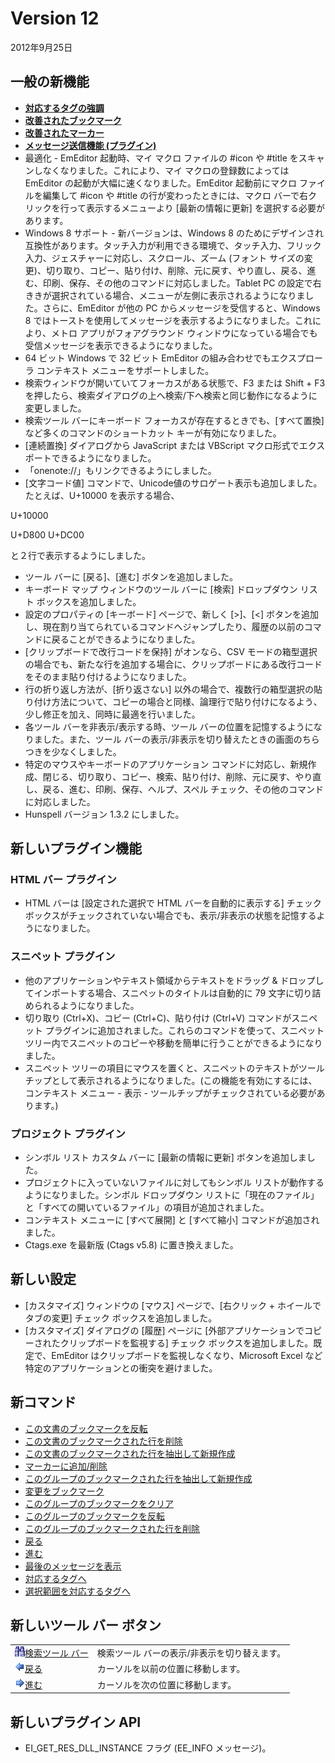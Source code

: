 # Version 12

2012年9月25日

## 一般の新機能

- [**対応するタグの強調**](../features/matching_tag_highlight)
- [**改善されたブックマーク**](../features/improved_bookmarks)
- [**改善されたマーカー**](../features/improved_markers)
- [**メッセージ送信機能 (プラグイン)**](../features/messaging_plugin)
- 最適化 \- EmEditor 起動時、マイ マクロ ファイルの #icon や #title をスキャンしなくなりました。これにより、マイ マクロの登録数によっては EmEditor の起動が大幅に速くなりました。EmEditor 起動前にマクロ ファイルを編集して #icon や #title の行が変わったときには、マクロ バーで右クリックを行って表示するメニューより
\[最新の情報に更新\] を選択する必要があります。
- Windows 8 サポート - 新バージョンは、Windows 8 のためにデザインされ互換性があります。タッチ入力が利用できる環境で、タッチ入力、フリック入力、ジェスチャーに対応し、スクロール、ズーム (フォント サイズの変更)、切り取り、コピー、貼り付け、削除、元に戻す、やり直し、戻る、進む、印刷、保存、その他のコマンドに対応しました。Tablet PC
の設定で右ききが選択されている場合、メニューが左側に表示されるようになりました。さらに、EmEditor が他の PC からメッセージを受信すると、Windows 8 ではトーストを使用してメッセージを表示するようになりました。これにより、メトロ アプリがフォアグラウンド ウィンドウになっている場合でも受信メッセージを表示できるようになりました。
- 64 ビット Windows で 32 ビット EmEditor の組み合わせでもエクスプローラ コンテキスト メニューをサポートしました。
- 検索ウィンドウが開いていてフォーカスがある状態で、F3 または Shift + F3 を押したら、検索ダイアログの上へ検索/下へ検索と同じ動作になるように変更しました。
- 検索ツール バーにキーボード フォーカスが存在するときでも、\[すべて置換\] など多くのコマンドのショートカット キーが有効になりました。
- \[連続置換\] ダイアログから JavaScript または VBScript マクロ形式でエクスポートできるようになりました。
- 「onenote://」もリンクできるようにしました。
- \[文字コード値\] コマンドで、Unicode値のサロゲート表示も追加しました。たとえば、U+10000 を表示する場合、

U+10000

U+D800 U+DC00

と２行で表示するようにしました。
- ツール バーに \[戻る\]、\[進む\] ボタンを追加しました。
- キーボード マップ ウィンドウのツール バーに \[検索\] ドロップダウン リスト ボックスを追加しました。
- 設定のプロパティの \[キーボード\] ページで、新しく \[>\]、\[<\] ボタンを追加し、現在割り当てられているコマンドへジャンプしたり、履歴の以前のコマンドに戻ることができるようになりました。
- \[クリップボードで改行コードを保持\] がオンなら、CSV モードの箱型選択の場合でも、新たな行を追加する場合に、クリップボードにある改行コードをそのまま貼り付けるようになりました。
- 行の折り返し方法が、\[折り返さない\] 以外の場合で、複数行の箱型選択の貼り付け方法について、コピーの場合と同様、論理行で貼り付けになるよう、少し修正を加え、同時に最適を行いました。
- 各ツール バーを非表示/表示する時、ツール バーの位置を記憶するようになりました。また、ツール バーの表示/非表示を切り替えたときの画面のちらつきを少なくしました。
- 特定のマウスやキーボードのアプリケーション コマンドに対応し、新規作成、閉じる、切り取り、コピー、検索、貼り付け、削除、元に戻す、やり直し、戻る、進む、印刷、保存、ヘルプ、スペル チェック、その他のコマンドに対応しました。
- Hunspell バージョン 1.3.2 にしました。

## 新しいプラグイン機能

### HTML バー プラグイン

- HTML バーは \[設定された選択で HTML バーを自動的に表示する\] チェック ボックスがチェックされていない場合でも、表示/非表示の状態を記憶するようになりました。

### スニペット プラグイン

- 他のアプリケーションやテキスト領域からテキストをドラッグ & ドロップしてインポートする場合、スニペットのタイトルは自動的に 79 文字に切り詰められるようになりました。
- 切り取り (Ctrl+X)、コピー (Ctrl+C)、貼り付け (Ctrl+V) コマンドがスニペット プラグインに追加されました。これらのコマンドを使って、スニペット ツリー内でスニペットのコピーや移動を簡単に行うことができるようになりました。
- スニペット ツリーの項目にマウスを置くと、スニペットのテキストがツール チップとして表示されるようになりました。(この機能を有効にするには、コンテキスト メニュー \- 表示 \- ツールチップがチェックされている必要があります。)

### プロジェクト プラグイン

- シンボル リスト カスタム バーに \[最新の情報に更新\] ボタンを追加しました。
- プロジェクトに入っていないファイルに対してもシンボル リストが動作するようになりました。シンボル ドロップダウン リストに「現在のファイル」と「すべての開いているファイル」の項目が追加されました。
- コンテキスト メニューに \[すべて展開\] と \[すべて縮小\] コマンドが追加されました。
- Ctags.exe を最新版 (Ctags v5.8) に置き換えました。

## 新しい設定

- \[カスタマイズ\] ウィンドウの \[マウス\] ページで、\[右クリック \+ ホイールでタブの変更\] チェック ボックスを追加しました。
- \[カスタマイズ\] ダイアログの \[履歴\] ページに \[外部アプリケーションでコピーされたクリップボードを監視する\] チェック ボックスを追加しました。既定で、EmEditor はクリップボードを監視しなくなり、Microsoft Excel など特定のアプリケーションとの衝突を避けました。

## 新コマンド

- [この文書のブックマークを反転](../cmd/edit/bookmark_invert)
- [この文書のブックマークされた行を削除](../cmd/edit/bookmark_delete)
- [この文書のブックマークされた行を抽出して新規作成](../cmd/edit/bookmark_extract)
- [マーカーに追加/削除](../cmd/edit/add_remove_markers)
- [このグループのブックマークされた行を抽出して新規作成](../cmd/edit/bookmark_group_extract)
- [変更をブックマーク](../cmd/diff/compare_bookmark)
- [このグループのブックマークをクリア](../cmd/edit/bookmark_group_clear)
- [このグループのブックマークを反転](../cmd/edit/bookmark_group_invert)
- [このグループのブックマークされた行を削除](../cmd/edit/bookmark_group_delete)
- [戻る](../cmd/edit/caret_back)
- [進む](../cmd/edit/caret_forward)
- [最後のメッセージを表示](../cmd/view/show_last_message)
- [対応するタグへ](../cmd/edit/next_tag)
- [選択範囲を対応するタグへ](../cmd/edit/shift_next_tag)

## 新しいツール バー ボタン

|     |     |
| --- | --- |
| ![](../images/emeditor12_toggle_find_bar_button.png)[検索ツール バー](../cmd/view/show_find_bar) | 検索ツール バーの表示/非表示を切り替えます。 |
| ![](../images/emeditor12_back_button.png)[戻る](../cmd/edit/caret_back) | カーソルを以前の位置に移動します。 |
| ![](../images/emeditor12_forward_button.png)[進む](../cmd/edit/caret_forward) | カーソルを次の位置に移動します。 |

## 新しいプラグイン API

- EI\_GET\_RES\_DLL\_INSTANCE フラグ (EE\_INFO メッセージ)。
